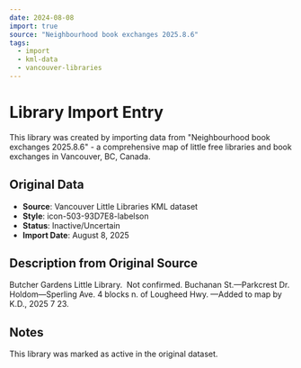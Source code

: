 ```yaml
---
date: 2024-08-08
import: true
source: "Neighbourhood book exchanges 2025.8.6"
tags:
  - import
  - kml-data
  - vancouver-libraries
---
```


# Library Import Entry

This library was created by importing data from "Neighbourhood book exchanges 2025.8.6" - a comprehensive map of little free libraries and book exchanges in Vancouver, BC, Canada.

## Original Data

- **Source**: Vancouver Little Libraries KML dataset
- **Style**: icon-503-93D7E8-labelson
- **Status**: Inactive/Uncertain
- **Import Date**: August 8, 2025

## Description from Original Source

Butcher Gardens Little Library.  Not confirmed.
Buchanan St.—Parkcrest Dr.
Holdom—Sperling Ave.
4 blocks n. of Lougheed Hwy.
—Added to map by K.D., 2025 7 23.



## Notes

This library was marked as active in the original dataset.
